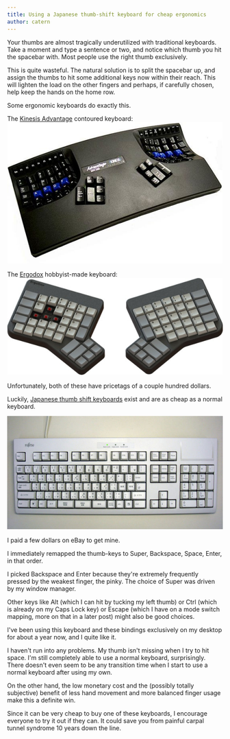 ```yaml
---
title: Using a Japanese thumb-shift keyboard for cheap ergonomics
author: catern
---
```


Your thumbs are almost tragically underutilized with traditional keyboards.
Take a moment and type a sentence or two, and notice which thumb you hit the spacebar with.
Most people use the right thumb exclusively.

This is quite wasteful.
The natural solution is to split the spacebar up, and assign the thumbs to hit some additional keys now within their reach.
This will lighten the load on the other fingers and perhaps, if carefully chosen, help keep the hands on the home row.

Some ergonomic keyboards do exactly this.

The [Kinesis Advantage](http://www.kinesis-ergo.com/advantage.htm) contoured keyboard:
![Kinesis Advantage](/images/kinesis.jpg)

The [Ergodox](http://ergodox.org/) hobbyist-made keyboard:
![Ergodox](/images/ergodox.jpg)

Unfortunately, both of these have pricetags of a couple hundred dollars.

Luckily, [Japanese thumb shift keyboards](http://en.wikipedia.org/wiki/Thumb-shift_keyboard) exist and are as cheap as a normal keyboard.

![Thumb shift keyboard](/images/thumb-shift.jpg)

I paid a few dollars on eBay to get mine.

I immediately remapped the thumb-keys to Super, Backspace, Space, Enter, in that order.

I picked Backspace and Enter because they're extremely frequently pressed by the weakest finger, the pinky. 
The choice of Super was driven by my window manager.

Other keys like Alt (which I can hit by tucking my left thumb)
or Ctrl (which is already on my Caps Lock key)
or Escape (which I have on a mode switch mapping, more on that in a later post) might also be good choices.

I've been using this keyboard and these bindings exclusively on my desktop for about a year now, and I quite like it.

I haven't run into any problems.
My thumb isn't missing when I try to hit space.
I'm still completely able to use a normal keyboard, surprisingly.
There doesn't even seem to be any transition time when I start to use a normal keyboard after using my own.

On the other hand, the low monetary cost and the (possibly totally subjective) benefit of less hand movement and more balanced finger usage make this a definite win.

Since it can be very cheap to buy one of these keyboards, I encourage everyone to try it out if they can.
It could save you from painful carpal tunnel syndrome 10 years down the line.
